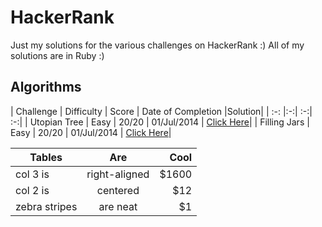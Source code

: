 HackerRank
===
Just my solutions for the various challenges on HackerRank :)
All of my solutions are in Ruby :)


Algorithms
---






| Challenge        | Difficulty | Score  | Date of Completion |Solution|
| :-: |:-:| :-:| :-:|
| Utopian Tree      | Easy | 20/20 | 01/Jul/2014 | [Click Here](https://github.com/BukhariH/HackerRank/blob/master/UtopianTree/solution.rb)|
| Filling Jars      | Easy      |   20/20 | 01/Jul/2014 | [Click Here](https://github.com/BukhariH/HackerRank/blob/master/FillingJars/solution.rb)|


| Tables        | Are           | Cool  |
| ------------- |:-------------:| -----:|
| col 3 is      | right-aligned | $1600 |
| col 2 is      | centered      |   $12 |
| zebra stripes | are neat      |    $1 |
